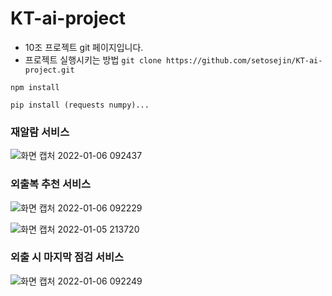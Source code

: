 # KT-ai-project
* 10조 프로젝트 git 페이지입니다.
* 프로젝트 실행시키는 방법
`git clone https://github.com/setosejin/KT-ai-project.git`

`npm install`

`pip install (requests numpy)...`



### 재알람 서비스
![화면 캡처 2022-01-06 092437](https://user-images.githubusercontent.com/47729233/150112254-0ca7a6cd-d4c0-4a53-aed3-ef4b1d60565d.png)

### 외출복 추천 서비스
![화면 캡처 2022-01-06 092229](https://user-images.githubusercontent.com/47729233/150112285-66d99761-ccda-4930-a6f5-12738aa9070b.png)

![화면 캡처 2022-01-05 213720](https://user-images.githubusercontent.com/47729233/150112217-c168b171-30f0-4f30-b676-a8554e4c3640.png)

### 외출 시 마지막 점검 서비스
![화면 캡처 2022-01-06 092249](https://user-images.githubusercontent.com/47729233/150112299-6b0d09db-9129-4f96-b140-c6284454aabd.png)
